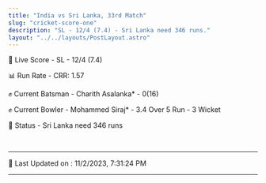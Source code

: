```yaml
---
title: "India vs Sri Lanka, 33rd Match"
slug: "cricket-score-one"
description: "SL - 12/4 (7.4) - Sri Lanka need 346 runs."
layout: "../../layouts/PostLayout.astro"
---
```


🔴 Live Score - SL - 12/4 (7.4)  

📊 Run Rate - CRR: 1.57  

✊ Current Batsman - Charith Asalanka* - 0(16)  

✊ Current Bowler - Mohammed Siraj* - 3.4 Over 5 Run - 3 Wicket  

📑 Status - Sri Lanka need 346 runs

<br />

***

📝 Last Updated on : 11/2/2023, 7:31:24 PM

***

